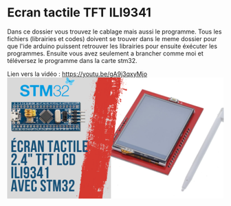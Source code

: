 # Ecran tactile TFT ILI9341
Dans ce dossier vous trouvez le cablage mais aussi le programme. Tous les fichiers (librairies et codes) doivent se trouver dans le meme dossier pour que l'ide arduino puissent retrouver les librairies pour ensuite éxécuter les programmes. Ensuite vous avez seulement a brancher comme moi et téléversez le programme dans la carte stm32.

Lien vers la vidéo : https://youtu.be/gA9j3qxyMjo
![alt text](https://github.com/electrocodeur/tft_ILI9341_touch/blob/main/mini_stm.png?raw=true)
